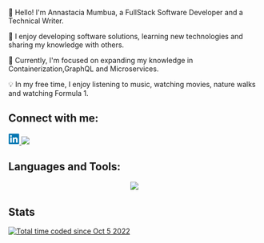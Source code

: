 👋 Hello! I'm Annastacia Mumbua, a FullStack Software Developer and a Technical Writer.

🚀 I enjoy developing software solutions, learning new technologies and sharing my knowledge with others.

🌱 Currently, I'm focused on expanding my knowledge in Containerization,GraphQL and Microservices.

💡 In my free time, I enjoy listening to music, watching movies, nature walks and watching Formula 1.

## Connect with me:
<!-- Linked In -->
<a href="https://www.linkedin.com/in/annastacia-mumbua/">
  <img width="22px" src="https://raw.githubusercontent.com/devicons/devicon/master/icons/linkedin/linkedin-original.svg" />
</a>
<!-- Dev.to -->
<a href="https://dev.to/anne46">
  <img src="https://skillicons.dev/icons?i=devto" />
</a>

## Languages and Tools:
<p align="center">
  <a href="https://skillicons.dev">
    <img  src="https://skillicons.dev/icons?i=rails,ruby,js,react,nextjs,redux,jquery,postgres,sqlite,firebase,postman,css,saa,tailwind,bootstrap,git,github,heroku,figma,ai,xd,ps" />
  </a>
</p>


## Stats
<a href="https://wakatime.com/@37c99f27-dee9-4b2b-96e1-4fe54e91875f"><img src="https://wakatime.com/badge/user/37c99f27-dee9-4b2b-96e1-4fe54e91875f.svg" alt="Total time coded since Oct 5 2022" /></a>


